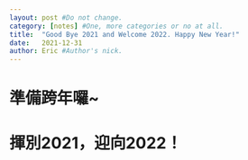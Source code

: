 ```yaml
---
layout: post #Do not change.
category: [notes] #One, more categories or no at all.
title:  "Good Bye 2021 and Welcome 2022. Happy New Year!"
date:   2021-12-31
author: Eric #Author's nick.
---
```


# 準備跨年囉~ #

# 揮別2021，迎向2022！ #


